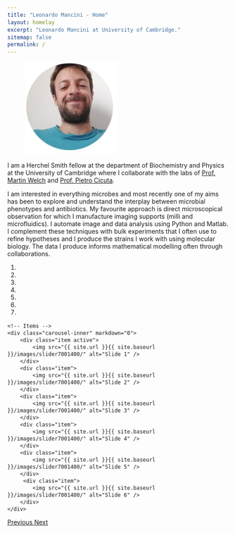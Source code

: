 ```yaml
---
title: "Leonardo Mancini - Home"
layout: homelay
excerpt: "Leonardo Mancini at University of Cambridge."
sitemap: false
permalink: /
---
```


<figure class="fourth">
  <img src="https://github.com/mlaenoc/leonardomancini/blob/3a7b91cc72c8d0e6e7492d324494160d245ea392/images/smallpic.jpg" style="width: 210px">
 </figure>
    
I am a Herchel Smith fellow at the department of Biochemistry and Physics at the University of Cambridge where I collaborate with the labs of [Prof. Martin Welch](https://www4.bioc.cam.ac.uk/welch/) and [Prof. Pietro Cicuta](https://people.bss.phy.cam.ac.uk/~pc245/). 

I am interested in everything microbes and most recently one of my aims has been to explore and understand the interplay between microbial phenotypes and antibiotics. My favourite approach is direct microscopical observation for which I manufacture imaging supports (milli and microfluidics). I automate image and data analysis using Python and Matlab. I complement these techniques with bulk experiments that I often use to refine hypotheses and I produce the strains I work with using molecular biology. The data I produce informs mathematical modelling often through collaborations.

<div markdown="0" id="carousel" class="carousel slide" data-ride="carousel" data-interval="4000" data-pause="hover" >
    <!-- Menu -->
    <ol class="carousel-indicators">
        <li data-target="#carousel" data-slide-to="0" class="active"></li>
        <li data-target="#carousel" data-slide-to="1"></li>
        <li data-target="#carousel" data-slide-to="2"></li>
        <li data-target="#carousel" data-slide-to="3"></li>
        <li data-target="#carousel" data-slide-to="4"></li>
        <li data-target="#carousel" data-slide-to="5"></li>
        <li data-target="#carousel" data-slide-to="6"></li>
    </ol>

    <!-- Items -->
    <div class="carousel-inner" markdown="0">
        <div class="item active">
            <img src="{{ site.url }}{{ site.baseurl }}/images/slider7001400/" alt="Slide 1" />
        </div>
        <div class="item">
            <img src="{{ site.url }}{{ site.baseurl }}/images/slider7001400/" alt="Slide 2" />
        </div>
        <div class="item">
            <img src="{{ site.url }}{{ site.baseurl }}/images/slider7001400/" alt="Slide 3" />
        </div>
        <div class="item">
            <img src="{{ site.url }}{{ site.baseurl }}/images/slider7001400/" alt="Slide 4" />
        </div>
        <div class="item">
            <img src="{{ site.url }}{{ site.baseurl }}/images/slider7001400/" alt="Slide 5" />
        </div>       
         <div class="item">
            <img src="{{ site.url }}{{ site.baseurl }}/images/slider7001400/" alt="Slide 6" />
        </div>
    </div>
  <a class="left carousel-control" href="#carousel" role="button" data-slide="prev">
    <span class="glyphicon glyphicon-chevron-left" aria-hidden="true"></span>
    <span class="sr-only">Previous</span>
  </a>
  <a class="right carousel-control" href="#carousel" role="button" data-slide="next">
    <span class="glyphicon glyphicon-chevron-right" aria-hidden="true"></span>
    <span class="sr-only">Next</span>
  </a>
</div>




